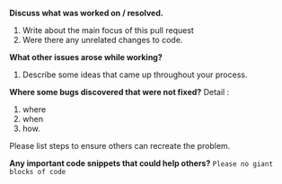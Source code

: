 **Discuss what was worked on / resolved.**
1. Write about the main focus of this pull request
2. Were there any unrelated changes to code.

**What other issues arose while working?**
1. Describe some ideas that came up throughout your process.

**Where some bugs discovered that were not fixed?**
Detail :
1. where 
2. when
3. how.  

Please list steps to ensure others can recreate the problem.

**Any important code snippets that could help others?**
```Please no giant blocks of code```
